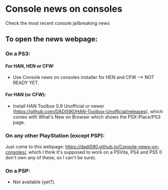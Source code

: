 # Console news on consoles
Check the most recent console jailbreaking news

## To open the news webpage:
### On a PS3:
#### For HAN, HEN or CFW:
- Use Console news on consoles installer for HEN and CFW --> NOT READY YET.
#### For HAN (or CFW):
- Install HAN Toolbox 0.9 Unofficial or newer (https://github.com/DADi590/HAN-Toolbox-Unofficial/releases), which comes with What's New on Browser which shows the PSX-Place/PS3 page.

### On any other PlayStation (except PSP):
Just come to this webpage: https://dadi590.github.io/Console-news-on-consoles/, which I think it's supposed to work on a PSVita, PS4 and PS5 (I don't own any of these, so I can't be sure).

### On a PSP:
- Not available (yet?).
